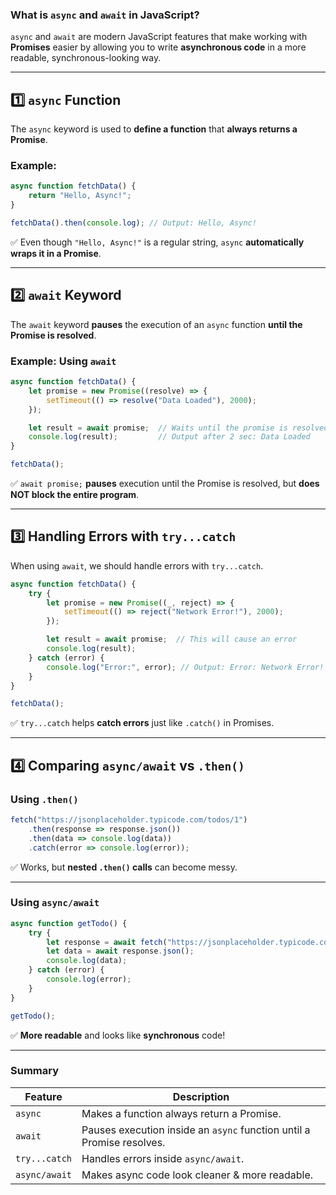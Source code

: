 ### **What is `async` and `await` in JavaScript?**  
`async` and `await` are modern JavaScript features that make working with **Promises** easier by allowing you to write **asynchronous code** in a more readable, synchronous-looking way.  

---

## **1️⃣ `async` Function**
The `async` keyword is used to **define a function** that **always returns a Promise**.

### **Example:**
```javascript
async function fetchData() {
    return "Hello, Async!";
}

fetchData().then(console.log); // Output: Hello, Async!
```
✅ Even though `"Hello, Async!"` is a regular string, `async` **automatically wraps it in a Promise**.

---

## **2️⃣ `await` Keyword**
The `await` keyword **pauses** the execution of an `async` function **until the Promise is resolved**.

### **Example: Using `await`**
```javascript
async function fetchData() {
    let promise = new Promise((resolve) => {
        setTimeout(() => resolve("Data Loaded"), 2000);
    });

    let result = await promise;  // Waits until the promise is resolved
    console.log(result);         // Output after 2 sec: Data Loaded
}

fetchData();
```
✅ `await promise;` **pauses** execution until the Promise is resolved, but **does NOT block the entire program**.

---

## **3️⃣ Handling Errors with `try...catch`**
When using `await`, we should handle errors with `try...catch`.

```javascript
async function fetchData() {
    try {
        let promise = new Promise((_, reject) => {
            setTimeout(() => reject("Network Error!"), 2000);
        });

        let result = await promise;  // This will cause an error
        console.log(result);
    } catch (error) {
        console.log("Error:", error); // Output: Error: Network Error!
    }
}

fetchData();
```
✅ `try...catch` helps **catch errors** just like `.catch()` in Promises.

---

## **4️⃣ Comparing `async/await` vs `.then()`**
### **Using `.then()`**
```javascript
fetch("https://jsonplaceholder.typicode.com/todos/1")
    .then(response => response.json())
    .then(data => console.log(data))
    .catch(error => console.log(error));
```
✅ Works, but **nested `.then()` calls** can become messy.

---

### **Using `async/await`**
```javascript
async function getTodo() {
    try {
        let response = await fetch("https://jsonplaceholder.typicode.com/todos/1");
        let data = await response.json();
        console.log(data);
    } catch (error) {
        console.log(error);
    }
}

getTodo();
```
✅ **More readable** and looks like **synchronous** code!

---

### **Summary**
| Feature | Description |
|---------|-------------|
| `async` | Makes a function always return a Promise. |
| `await` | Pauses execution inside an `async` function until a Promise resolves. |
| `try...catch` | Handles errors inside `async/await`. |
| `async/await` | Makes async code look cleaner & more readable. |